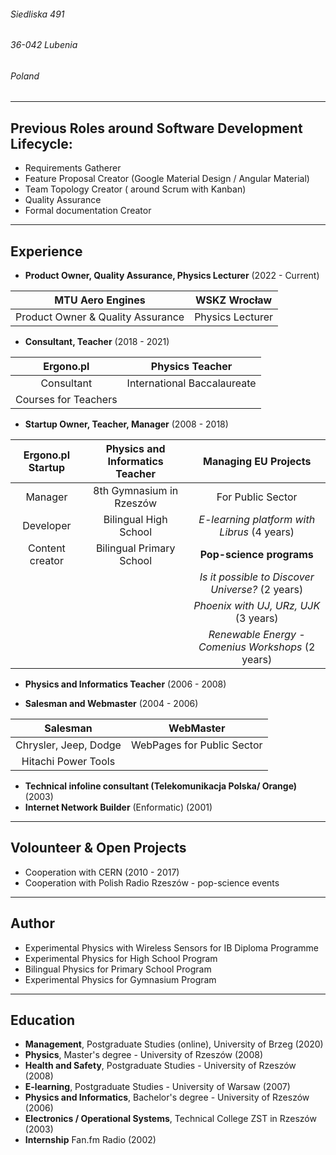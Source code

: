 ###### Siedliska 491
###### 36-042 Lubenia
###### Poland

---

## Previous Roles around Software Development Lifecycle: 
* Requirements Gatherer
* Feature Proposal Creator (Google Material Design / Angular Material)
* Team Topology Creator ( around Scrum with Kanban)
* Quality Assurance  
* Formal documentation Creator
---

## Experience

* **Product Owner, Quality Assurance, Physics Lecturer** (2022 - Current)


| MTU Aero Engines| WSKZ Wrocław | 
| :------:| :-----:|
|Product Owner & Quality Assurance     |   Physics Lecturer   | 

* **Consultant, Teacher** (2018 - 2021)

| Ergono.pl | Physics Teacher    | 
| :------:| :-----:|
| Consultant      | International Baccalaureate | 
| Courses for Teachers      |  

* **Startup Owner, Teacher, Manager** (2008 - 2018)


| Ergono.pl Startup        | Physics and Informatics Teacher           | Managing EU Projects  |
| :------------: |:-------------:| :-----:|
| Manager      | 8th Gymnasium in Rzeszów | For Public Sector |
| Developer      | Bilingual High School      |  *E-learning platform with Librus* (4 years) |
| Content creator | Bilingual Primary School      |    **Pop-science programs** |
|  |  |    *Is it possible to Discover Universe?* (2 years) |
|  |       |    *Phoenix with UJ, URz, UJK* (3 years) |
|||*Renewable Energy - Comenius Workshops* (2 years)|

* **Physics and Informatics Teacher** (2006 - 2008)

* **Salesman and Webmaster** (2004 - 2006)


|   Salesman   |   WebMaster   |
| :-------------:| :-----:|
|   Chrysler, Jeep, Dodge   |   WebPages for Public Sector   |
|   Hitachi Power Tools   |   |

* **Technical infoline consultant (Telekomunikacja Polska/ Orange)** (2003)
* **Internet Network Builder** (Enformatic) (2001)
---
## Volounteer & Open Projects
* Cooperation with CERN (2010 - 2017)
* Cooperation with Polish Radio Rzeszów - pop-science events
---
## Author
* Experimental Physics with Wireless Sensors for IB Diploma Programme
* Experimental Physics for High School Program
* Bilingual Physics for Primary School Program
* Experimental Physics for Gymnasium Program


---
## Education
* **Management**, Postgraduate Studies (online), University of Brzeg (2020) 
* **Physics**, Master's degree - University of Rzeszów (2008)
* **Health and Safety**, Postgraduate Studies - University of Rzeszów (2008)
* **E-learning**, Postgraduate Studies - University of Warsaw (2007)
* **Physics and Informatics**, Bachelor's degree - University of Rzeszów (2006)
* **Electronics / Operational Systems**, Technical College ZST in Rzeszów (2003)
* **Internship** Fan.fm Radio (2002) 
